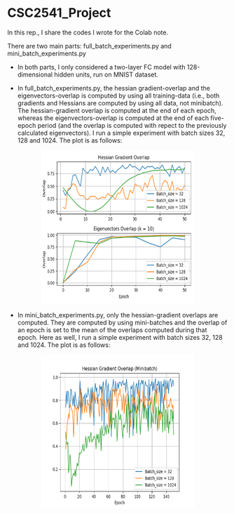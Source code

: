 # CSC2541_Project
In this rep., I share the codes I wrote for the Colab note.

There are two main parts: full_batch_experiments.py and mini_batch_experiments.py

* In both parts, I only considered a two-layer FC model with 128-dimensional hidden units, run on MNIST dataset.

* In full_batch_experiments.py, the hessian gradient-overlap and the eigenvectors-overlap is computed by using all training-data (i.e., both gradients and Hessians are computed by using all data, not minibatch). The hessian-gradient overlap is computed at the end of each epoch, whereas the eigenvectors-overlap is computed at the end of each five-epoch period (and the overlap is computed with repect to the previously calculated eigenvectors). I run a simple experiment with batch sizes 32, 128 and 1024. The plot is as follows:

<p align="center">
  <img src="fhessianoverlap.png" width="350" height="350">
</p>

* In mini_batch_experiments.py, only the hessian-gradient overlaps are computed. They are computed by using mini-batches and the overlap of an epoch is set to the mean of the overlaps computed during that epoch. Here as well, I run a simple experiment  with batch sizes 32, 128 and 1024. The plot is as follows:

<p align="center">
  <img   src="mhessianoverlap.png" width="350" height="350">
</p>
